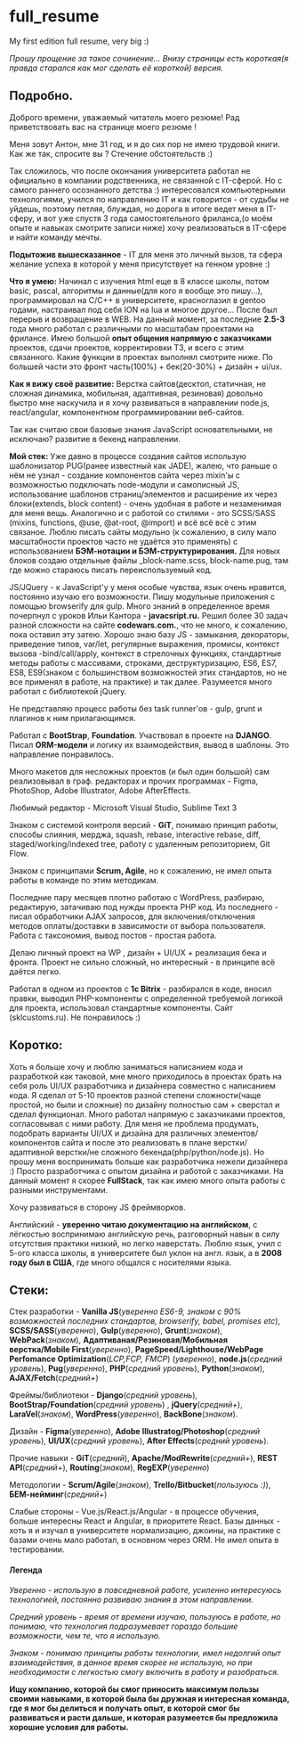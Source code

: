 # full_resume
My first edition full resume, very big :)

*Прошу прощение за такое сочинение... Внизу страницы есть короткая(я правда старался как мог сделать её короткой) версия.*

## Подробно.
Доброго времени, уважаемый читатель моего резюме! Рад приветствовать вас на странице моего резюме !

Меня зовут Антон, мне 31 год, и я до сих пор не имею трудовой книги. Как же так, спросите вы ? Стечение обстоятельств :)

Так сложилось, что после окончания университета работал не официально в компании родственника, не связанной с IT-сферой. Но с самого раннего осознанного детства :) интересовался компьютерными технологиями, учился по направлению IT и как говорится - от судьбы не уйдешь, поэтому петляя, блуждая, но дорога в итоге ведет меня в IT-сферу, и вот уже спустя 3 года самостоятельного фриланса,(о моём опыте и навыках смотрите записи ниже) хочу реализоваться в IT-сфере и найти команду мечты. 

**Подытожив вышесказанное** - IT для меня это личный вызов, та сфера желание успеха в которой у меня присутствует на генном уровне :) 

**Что я умею:** Начинал с изучения html еще в 8 классе школы, потом basic, pascal, алгоритмы и данные(для кого я вообще это пишу...), программировал на C/C++ в университете, красноглазил в gentoo годами, настраивал под себя ION на lua и многое другое... После был перерыв и возвращение в WEB. На данный момент, за последние **2.5-3** года много работал с различными по масштабам проектами на фрилансе. Имею большой **опыт общения напрямую с заказчиками** проектов, сдачи проектов, корректировки ТЗ, и всего с этим связанного. Какие функции в проектах выполнял смотрите ниже. По большей части это фронт часть(100%) + бек(20-30%) + дизайн + ui/ux. 

**Как я вижу своё развитие:** Верстка сайтов(десктоп, cтатичная, не сложная динамика, мобильная, адаптивная, резиновая) довольно быстро мне наскучила и я хочу развиваться в направлении node.js, react/angular, компонентном программировании веб-сайтов. 

Так как считаю свои базовые знания JavaScript основательными, не исключаю? развитие в бекенд направлении.

**Мой стек:** Уже давно в процессе создания сайтов использую шаблонизатор PUG(ранее известный как JADE), жалею, что раньше о нём не узнал - создание компонентов сайта через mixin'ы с возможностью подключать node-модули и самописный JS, использование шаблонов страниц/элементов и расширение их через блоки(extends, block content) - очень удобная в работе и незаменимая для меня вещь. Аналогично и с работой со стилями - это SCSS/SASS (mixins, functions, @use, @at-root, @import) и всё всё всё с этим связаное. Люблю писать сайты модульно (к сожалению, в силу мало масштабности проектов часто не удаётся это применять) с использованием **БЭМ-нотации и БЭМ-структурирования.** Для новых блоков создаю отдельные файлы _block-name.scss, block-name.pug, там где можно стараюсь писать переиспользуемый код.

JS/JQuery - к JavaScript'у у меня особые чувства, язык очень нравится, постоянно изучаю его возможности. Пишу модульные приложения с помощью browserify для gulp. Много знаний в определенное время почерпнул с уроков Ильи Кантора - **javacsript.ru.** Решил более 30 задач разной сложности на сайте **codewars.com.**, что не много, к сожалению, пока оставил эту затею. Хорошо знаю базу JS - замыкания, декораторы, приведение типов, var/let, регулярные выражения, промисы, контекст вызова -bind/call/apply, контекст в стрелочных функциях, стандартные методы работы с массивами, строками, деструктуризацию, ES6, ES7, ES8, ES9(знаком с большинством возможностей этих стандартов, но не все применял в работе, на практике) и так далее. Разумеется много работал с библиотекой jQuery.

Не представляю процесс работы без task runner'ов - gulp, grunt и плагинов к ним прилагающимся. 

Работал с **BootStrap**, **Foundation**. Участвовал в проекте на **DJANGO**. Писал **ORM-модели** и логику их взаимодействия, вывод в шаблоны. Это направление понравилось. 

Много макетов для несложных проектов (и был один большой) сам реализовывал в граф. редакторах и прочих программах - Figma, PhotoShop, Adobe Illustrator, Adobe AfterEffects.

Любимый редактор - Microsoft Visual Studio, Sublime Text 3

Знаком с системой контроля версий - **GiT**, понимаю принцип работы, способы слияния, мерджа, squash, rebase, interactive rebase, diff, staged/working/indexed tree, работу с удаленным репозиторием, Git Flow. 

Знаком с принципами **Scrum, Agile**, но к сожалению, не имел опыта работы в команде по этим методикам. 

Последние пару месяцев плотно работаю с WordPress, разбираю, редактирую, затачиваю под нужды проекта PHP код. Из последнего - писал обработчики AJAX запросов, для включения/отключения методов оплаты/доставки в зависимости от выбора пользователя. Работа с таксономия, вывод постов - простая работа.

Делаю личный проект на WP , дизайн + UI/UX + реализация бека и фронта. Проект не сильно сложный, но интересный - в принципе всё даётся легко. 

Работал в одном из проектов с **1c Bitrix** - разбирался в коде, вносил правки, выводил PHP-компоненты с определенной требуемой логикой для проекта, использовал стандартные компоненты. Сайт (sklcustoms.ru). Не понравилось :)




## Коротко:
Хоть я больше хочу и люблю заниматься написанием кода и разработкой как таковой, мне много приходилось в проектах брать на себя роль UI/UX разработчика и дизайнера совместно с написанием кода. Я сделал от 5-10 проектов разной степени сложности(чаще простой, но были и сложные) по дизайну полностью сам + сверстал и сделал функционал. Много работал напрямую с заказчиками проектов, согласовывал с ними работу. Для меня не проблема продумать, подобрать варианты UI/UX и дизайна для различных элементов/компонентов сайта и после это реализовать в плане верстки/адаптивной верстки/не сложного бекенда(php/python/node.js). Но прошу меня воспринимать больше как разработчика нежели дизайнера :) Просто разработчика с опытом дизайна и работой с заказчиками. На данный момент я скорее **FullStack**, так как имею много опыта работы с разными инструментами. 

Хочу развиваться в сторону JS фреймворков.

Английский - **уверенно читаю документацию на английском**, с лёгкостью воспринимаю английскую речь, разговорный навык в силу отсутствия практики низкий, но легко наверстать. Люблю язык, учил с 5-ого класса школы, в университете был уклон на англ. язык, а в **2008 году был в США**, где много общался с носителями языка. 

## Стеки:

Стек разработки -  **Vanilla JS**(*уверенно ES6-9, знаком с 90% возможностей последних стандартов, browserify, babel, promises etc*), **SCSS/SASS**(*уверенно*), **Gulp**(*уверенно*), **Grunt**(*знаком*), **WebPack**(*знаком*), **Адаптиваная/Резиновая/Мобильная верстка/Mobile First**(*уверенно*), **PageSpeed/Lighthouse/WebPage Perfomance Optimization**(*LCP,FCP, FMCP*) (*уверенно*), **node.js**(*средний уровень*), **Pug**(*уверенно*), **PHP**(*средний уровень*), **Python**(*знаком*), **AJAX/Fetch**(*средний+*)

Фреймы/библиотеки - **Django**(*средний уровень*), **BootStrap/Foundation**(*средний уровень*) , **jQuery**(*средний+*), **LaraVel**(*знаком*), **WordPress**(*уверенно*), **BackBone**(*знаком*).

Дизайн - **Figma**(*уверенно*), **Adobe Illustratog/Photoshop**(*средний уровень*), **UI/UX**(*средний уровень*), **After Effects**(*средний уровень*). 

Прочие навыки - **GiT**(*средний*), **Apache/ModRewrite**(*средний+*), **REST API**(*средний+*), **Routing**(*знаком*), **RegEXP**(*уверенно*)

Методологии - **Scrum/Agile**(*знаком*), **Trello/Bitbucket**(*пользуюсь :)*), **БЕМ-нейминг**(*средний+*)

Слабые стороны - Vue.js/React.js/Angular - в процессе обучения, больше интересны React и Angular, в приоритете React. Базы данных - хоть я и изучал в университете нормализацию, джоины, на практике с базами очень мало работал, в основном через ORM. Не имел опыта в тестировании.

#### Легенда
*Уверенно - использую в повседневной работе, усиленно интересуюсь технологией, постоянно развиваю знания в этом направлении.*

*Средний уровень - время от времени изучаю, пользуюсь в работе, но понимаю, что технология подразумевает гораздо большие возможности, чем те, что я использую.*

*Знаком - понимаю принципы работы технологии, имел недолгий опыт взаимодействия, в данное время скорее не использую, но при необходимости с легкостью смогу включить в работу и разобраться.*

**Ищу компанию, которой бы смог приносить максимум пользы своими навыками, в которой была бы дружная и интересная команда, где я мог бы делиться и получать опыт, в которой смог бы развиваться и расти дальше, и которая разумеется бы предложила хорошие условия для работы.**
